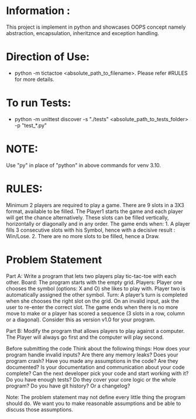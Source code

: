 # Information :
This project is implement in python and showcases OOPS concept namely abstraction, encapsulation, inheritznce and exception handling. 

# Direction of Use:
- python -m tictactoe <absolute_path_to_filename>. Please refer #RULES for more details.

# To run Tests:
- python -m unittest discover -s "./tests" <absolute_path_to_tests_folder> -p "test_*.py"

# NOTE: 
Use "py" in place of "python" in above commands for venv 3.10.

# RULES:
Minimum 2 players are required to play a game.
There are 9 slots in a 3X3 format, available to be filled.
The Player1 starts the game and each player will get the chance alternatively.
These slots can be filled vertically, horizontally or diagonally and in any order.
The game ends when:
    1. A player fills 3 consecutive slots with his Symbol, hence with a decisive result : Win/Lose.
    2. There are no more slots to be filled, hence a Draw.

# Problem Statement
Part A: Write a program that lets two players play tic-tac-toe with each other.
Board: The program starts with the empty grid. 
Players: Player one chooses the symbol (options: X and O) she likes to play with. Player two is automatically assigned the other symbol. 
Turn: A player’s turn is completed when she chooses the right slot on the grid. On an invalid input, ask the user to re-enter the correct slot. 
The game ends when there is no more move to make or a player has scored a sequence (3 slots in a row, column or a diagonal). 
Consider this as version v1.0 for your program.

Part B: Modify the program that allows players to play against a computer.
The Player will always go first and the computer will play second. 

Before submitting the code
Think about the following things:
How does your program handle invalid inputs? Are there any memory leaks? Does your program crash?
Have you made any assumptions in the code? Are they documented?
Is your documentation and communication about your code complete?
Can the next developer pick your code and start working with it?
Do you have enough tests? Do they cover your core logic or the whole program?
Do you have git history? Or a changelog?

Note: The problem statement may not define every little thing the program should do. We want you to make reasonable assumptions and be able to discuss those assumptions.
